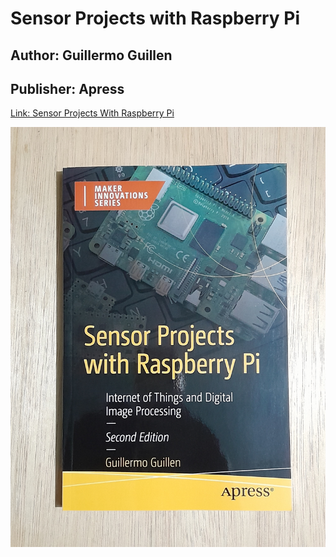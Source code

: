 # **Sensor Projects with Raspberry Pi**

## Author: Guillermo Guillen
## Publisher: Apress
[Link: Sensor Projects With Raspberry Pi](https://link.springer.com/book/10.1007/979-8-8688-0464-9?sap-outbound-id=5E38496CDF4C5F93FA91BC5D2C30DE93FFAA153A) 

![Cover](https://github.com/guillengap/sensor-projects-with-raspberry-pi/blob/main/images/book_cover.jpg)
